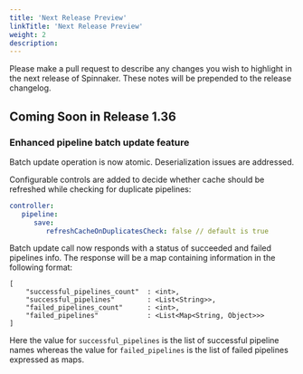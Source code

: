 ```yaml
---
title: 'Next Release Preview'
linkTitle: 'Next Release Preview'
weight: 2
description:
---
```


Please make a pull request to describe any changes you wish to highlight
in the next release of Spinnaker. These notes will be prepended to the release
changelog.

## Coming Soon in Release 1.36

### Enhanced pipeline batch update feature

Batch update operation is now atomic. Deserialization issues are addressed. 

Configurable controls are added to decide whether cache should be refreshed while checking for duplicate pipelines:
```yaml
controller:
   pipeline:
      save:
         refreshCacheOnDuplicatesCheck: false // default is true 
```

Batch update call now responds with a status of succeeded and failed pipelines info. The response will be a map containing information in the following format:

``` 
[
    "successful_pipelines_count"  : <int>,
    "successful_pipelines"        : <List<String>>,
    "failed_pipelines_count"      : <int>,
    "failed_pipelines"            : <List<Map<String, Object>>> 
]
```
Here the value for `successful_pipelines` is the list of successful pipeline names whereas the value for `failed_pipelines` is the list of failed pipelines expressed as maps. 
